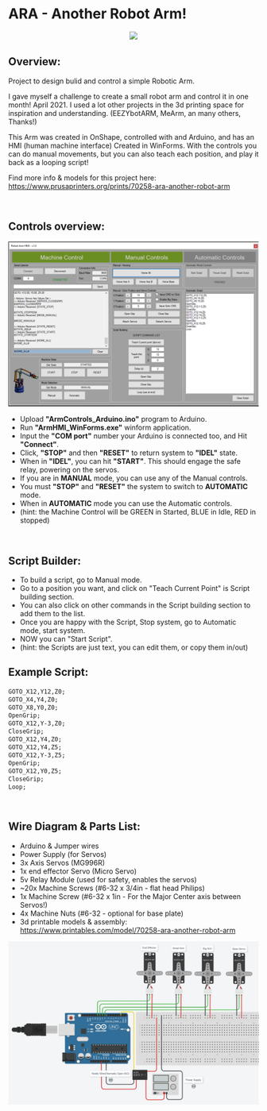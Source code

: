 # ARA - Another Robot Arm!

<p align="center">
  <img width="600" src="Media\cover.jpg">
</p>



## Overview:
Project to design bulid and control a simple Robotic Arm.

I gave myself a challenge to create a small robot arm and control it in one month! April 2021.
I used a lot other projects in the 3d printing space for inspiration and understanding. (EEZYbotARM, MeArm, an many others, Thanks!)

This Arm was created in OnShape, controlled with and Arduino, and has an HMI (human machine interface) Created in WinForms.
With the controls you can do manual movements, but you can also teach each position, and play it back as a looping script!

Find more info & models for this project here: 
https://www.prusaprinters.org/prints/70258-ara-another-robot-arm


&nbsp;

## Controls overview:

<p align="center">
  <img width="600" src="Media\hmi.png">
</p>

* Upload **"ArmControls_Arduino.ino"** program to Arduino.
* Run **"ArmHMI_WinForms.exe"** winform application.
* Input the **"COM port"** number your Arduino is connected too, and Hit **"Connect"**.
* Click, **"STOP"** and then **"RESET"** to return system to **"IDEL"** state.
* When in **"IDEL"**, you can hit **"START"**. This should engage the safe relay, powering on the servos.
* If you are in **MANUAL** mode, you can use any of the Manual controls.
* You must **"STOP"** and **"RESET"** the system to switch to **AUTOMATIC** mode.
* When in **AUTOMATIC** mode you can use the Automatic controls.
* (hint: the Machine Control will be GREEN in Started, BLUE in Idle, RED in stopped)

&nbsp;

## Script Builder:
* To build a script, go to Manual mode.
* Go to a position you want, and click on "Teach Current Point" is Script building section.
* You can also click on other commands in the Script building section to add them to the list.
* Once you are happy with the Script, Stop system, go to Automatic mode, start system.
* NOW you can "Start Script".
* (hint: the Scripts are just text, you can edit them, or copy them in/out)

## Example Script:
```
GOTO_X12,Y12,Z0;
GOTO_X4,Y4,Z0;
GOTO_X8,Y0,Z0;
OpenGrip;
GOTO_X12,Y-3,Z0;
CloseGrip;
GOTO_X12,Y4,Z0;
GOTO_X12,Y4,Z5;
GOTO_X12,Y-3,Z5;
OpenGrip;
GOTO_X12,Y0,Z5;
CloseGrip;
Loop;
```
&nbsp;

## Wire Diagram & Parts List:

* Arduino & Jumper wires
* Power Supply (for Servos)
* 3x Axis Servos (MG996R)
* 1x  end effector Servo (Micro Servo)
* 5v Relay Module (used for safety, enables the servos)
* ~20x Machine Screws (#6-32 x 3/4in - flat head Philips)
* 1x Machine Screw (#6-32 x 1in - For the Major Center axis between Servos!)
* 4x Machine Nuts (#6-32 - optional for base plate)
* 3d printable models & assembly: https://www.printables.com/model/70258-ara-another-robot-arm

<p align="center">
  <img width="600" src="Media\WireDiagram.png">
</p>

